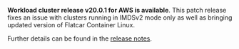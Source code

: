 **Workload cluster release v20.0.1 for AWS is available**. This patch release fixes an issue with clusters running in IMDSv2 mode only as well as bringing updated version of Flatcar Container Linux.

Further details can be found in the [release notes](https://docs.giantswarm.io/changes/workload-cluster-releases-aws/releases/aws-v20.0.1/).

